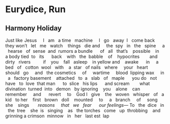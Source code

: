 # Eurydice, Run
## Harmony Holiday
Just like  Jesus     I   am   a time   machine     I   go   away  I   come
back     they won’t   let   me   watch    things   die
and     the  spy   in   the   spine     a   hearse   of  sense  and  rumors
a bundle      of   all   that’s    possible    in     a body
tied  to   its      back    with   the  babble    of    hypocrites        and
dirty   rivers          if    you    fall   asleep    in yellow
and    awake      in     a  bed   of   cotton  wool   with    a  star   of
nails   where     your   heart   should   go     and   the
cosmetics     of     wartime     blood  lipping wax     in    a   factory
basement    attached   to  a   slab   of   maple      you
do   not  have   to  love  that man      to  slice   his lips      and
scream        what   divination  turned  into   demon   by
ignoring    you    alone    can    remember     and      revert     to    God
I   give    the   woven   whisper   of   a kid   to
her    first   brown   doll    mounted     to     a   branch     of     song
she    sings       _reasons     that   we   fear      our_
 _feelings—_ To   the  dice   in   the  tree    she  is   singing    as   the
torches   come   up  throbbing    and    grinning
a crimson  minnow   in   her   last est  lap